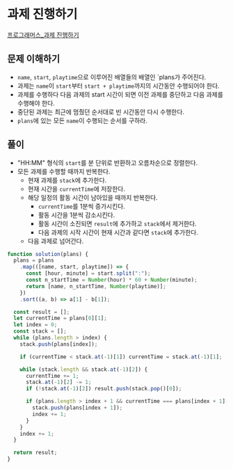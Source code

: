 # 과제 진행하기

[프로그래머스\_과제 진행하기](https://school.programmers.co.kr/learn/courses/30/lessons/176962)

## 문제 이해하기

- `name`, `start`, `playtime`으로 이루어진 배열들의 배열인 `plans가 주어진다.
- 과제는 `name`이 `start`부터 `start + playtime`까지의 시간동안 수행되어야 한다.
- 과제를 수행하다 다음 과제의 start 시간이 되면 이전 과제를 중단하고 다음 과제를 수행해야 한다.
- 중단된 과제는 최근에 멈췄던 순서대로 빈 시간동안 다시 수행한다.
- `plans`에 있는 모든 `name`이 수행되는 순서를 구하라.

## 풀이

- "HH:MM" 형식의 `start`를 분 단위로 반환하고 오름차순으로 정렬한다.
- 모든 과제를 수행할 때까지 반복한다.
  - 현재 과제를 `stack`에 추가한다.
  - 현재 시간을 `currentTime`에 저장한다.
  - 해당 일정의 활동 시간이 남아있을 때까지 반복한다.
    - `currentTime`를 1분씩 증가시킨다.
    - 활동 시간을 1분씩 감소시킨다.
    - 활동 시간이 소진되면 `result`에 추가하고 `stack`에서 제거한다.
    - 다음 과제의 시작 시간이 현재 시간과 같다면 `stack`에 추가한다.
  - 다음 과제로 넘어간다.

```javascript
function solution(plans) {
  plans = plans
    .map(([name, start, playtime]) => {
      const [hour, minute] = start.split(":");
      const n_startTime = Number(hour) * 60 + Number(minute);
      return [name, n_startTime, Number(playtime)];
    })
    .sort((a, b) => a[1] - b[1]);

  const result = [];
  let currentTime = plans[0][1];
  let index = 0;
  const stack = [];
  while (plans.length > index) {
    stack.push(plans[index]);

    if (currentTime < stack.at(-1)[1]) currentTime = stack.at(-1)[1];

    while (stack.length && stack.at(-1)[2]) {
      currentTime += 1;
      stack.at(-1)[2] -= 1;
      if (!stack.at(-1)[2]) result.push(stack.pop()[0]);

      if (plans.length > index + 1 && currentTime === plans[index + 1][1]) {
        stack.push(plans[index + 1]);
        index += 1;
      }
    }
    index += 1;
  }

  return result;
}
```

